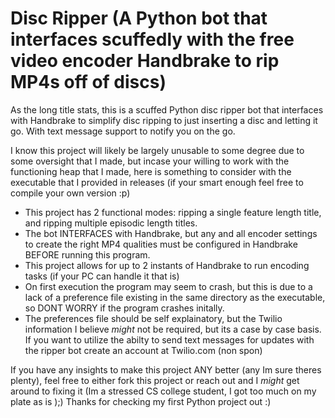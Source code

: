 # Disc Ripper (A Python bot that interfaces scuffedly with the free video encoder Handbrake to rip MP4s off of discs)
As the long title stats, this is a scuffed Python disc ripper bot that interfaces with Handbrake to simplify disc ripping to just inserting a disc and letting it go. With text message support to notify you on the go.

I know this project will likely be largely unusable to some degree due to some oversight that I made, but incase your willing to work with the functioning heap that I made, here is something to consider with the executable that I provided in releases (if your smart enough feel free to compile your own version :p)
- This project has 2 functional modes: ripping a single feature length title, and ripping multiple episodic length titles.
- The bot INTERFACES with Handbrake, but any and all encoder settings to create the right MP4 qualities must be configured in Handbrake BEFORE running this program.
- This project allows for up to 2 instants of Handbrake to run encoding tasks (if your PC can handle it that is)
- On first execution the program may seem to crash, but this is due to a lack of a preference file existing in the same directory as the executable, so DONT WORRY if the program crashes initally.
- The preferences file should be self explainatory, but the Twilio information I believe *might* not be required, but its a case by case basis. If you want to utilize the abilty to send text messages for updates with the ripper bot create an account at Twilio.com (non spon)

If you have any insights to make this project ANY better (any Im sure theres plenty), feel free to either fork this project or reach out and I *might* get around to fixing it (Im a stressed CS college student, I got too much on my plate as is );)
Thanks for checking my first Python project out :)

